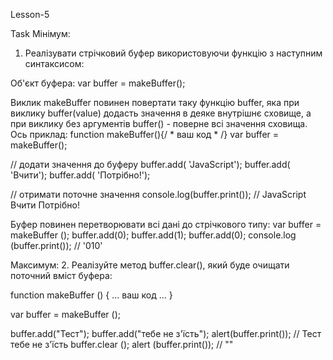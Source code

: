 Lesson-5


Task
Мінімум:
1. Реалізувати стрічковий буфер використовуючи функцію з наступним синтаксисом: 

Об'єкт буфера:
var buffer = makeBuffer();


Виклик makeBuffer повинен повертати таку функцію buffer, яка при виклику buffer(value) додасть значення в деяке внутрішнє сховище, а при виклику без аргументів buffer() - поверне всі значення сховища.
Ось приклад:
function makeBuffer(){/ * ваш код * /}
var buffer = makeBuffer();

// додати значення до буферу
buffer.add( 'JavaScript');
buffer.add( 'Вчити');
buffer.add( 'Потрібно!');

// отримати поточне значення
console.log(buffer.print());
// JavaScript Вчити Потрібно!


Буфер повинен перетворювати всі дані до стрічкового типу:
var buffer = makeBuffer ();
buffer.add(0);
buffer.add(1);
buffer.add(0);
console.log (buffer.print()); // '010'

Максимум:
2. Реалізуйте метод buffer.clear(), який буде очищати поточний вміст буфера:

function makeBuffer () {
   ... ваш код ...
}

var buffer = makeBuffer ();

buffer.add("Тест");
buffer.add("тебе не з'їсть");
alert(buffer.print()); // Тест тебе не з'їсть
buffer.clear ();
alert (buffer.print()); // "" 
